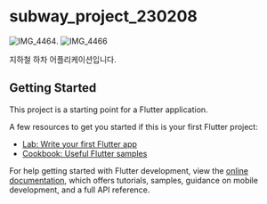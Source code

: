 # subway_project_230208

![IMG_4464](https://user-images.githubusercontent.com/87881735/224252814-01b59a9f-8b2f-4293-b301-67d0bd858e97.PNG). ![IMG_4466](https://user-images.githubusercontent.com/87881735/224252840-36904301-a9a8-4cc0-accf-cdb4b3104065.PNG)

지하철 하차 어플리케이션입니다. 

## Getting Started

This project is a starting point for a Flutter application.

A few resources to get you started if this is your first Flutter project:

- [Lab: Write your first Flutter app](https://docs.flutter.dev/get-started/codelab)
- [Cookbook: Useful Flutter samples](https://docs.flutter.dev/cookbook)

For help getting started with Flutter development, view the
[online documentation](https://docs.flutter.dev/), which offers tutorials,
samples, guidance on mobile development, and a full API reference.
